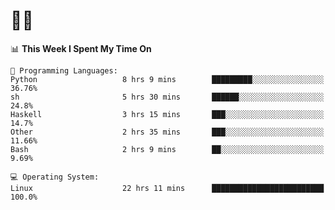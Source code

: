 # 👨‍💻
<!--START_SECTION:waka-->
📊 **This Week I Spent My Time On** 

```text
💬 Programming Languages: 
Python                   8 hrs 9 mins        █████████░░░░░░░░░░░░░░░░   36.76% 
sh                       5 hrs 30 mins       ██████░░░░░░░░░░░░░░░░░░░   24.8% 
Haskell                  3 hrs 15 mins       ███░░░░░░░░░░░░░░░░░░░░░░   14.7% 
Other                    2 hrs 35 mins       ███░░░░░░░░░░░░░░░░░░░░░░   11.66% 
Bash                     2 hrs 9 mins        ██░░░░░░░░░░░░░░░░░░░░░░░   9.69%

💻 Operating System: 
Linux                    22 hrs 11 mins      █████████████████████████   100.0%

```


<!--END_SECTION:waka-->

